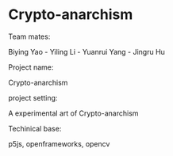 # Crypto-anarchism

Team mates: 

Biying Yao - Yiling Li - Yuanrui Yang - Jingru Hu

Project name:

Crypto-anarchism

project setting:

A experimental art of Crypto-anarchism


Techinical base:

p5js, openframeworks, opencv



